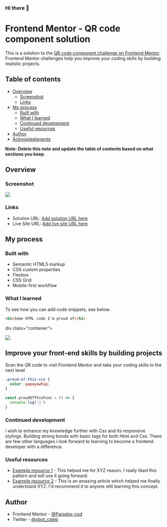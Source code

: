 ### Hi there 👋

# Frontend Mentor - QR code component solution

This is a solution to the [QR code component challenge on Frontend Mentor](https://www.frontendmentor.io/challenges/qr-code-component-iux_sIO_H). Frontend Mentor challenges help you improve your coding skills by building realistic projects. 

## Table of contents

- [Overview](#overview)
  - [Screenshot](#screenshot)
  - [Links](#links)
- [My process](#my-process)
  - [Built with](#built-with)
  - [What I learned](#what-i-learned)
  - [Continued development](#continued-development)
  - [Useful resources](#useful-resources)
- [Author](#author)
- [Acknowledgments](#acknowledgments)

**Note: Delete this note and update the table of contents based on what sections you keep.**

## Overview

### Screenshot

![](.Desktop/qr-code-component-main/design/desktop-design.jpg)

### Links

- Solution URL: [Add solution URL here](https://your-solution-url.com)
- Live Site URL: [Add live site URL here](https://your-live-site-url.com)

## My process

### Built with

- Semantic HTML5 markup
- CSS custom properties
- Flexbox
- CSS Grid
- Mobile-first workflow

### What I learned


To see how you can add code snippets, see below:

```html
<h1>Some HTML code I'm proud of</h1>
```
div class="container">
  <div class="card">
    <img src="images/image-qr-code.png">
    <div class="text">
      <h2>Improve your front-end skills by building projects</h2>
      <p>Scan the QR code to visit Frontend Mentor and take your coding skills to the next level</p>
    </div>

  </div>

```css
.proud-of-this-css {
  color: papayawhip;
}
```
```js
const proudOfThisFunc = () => {
  console.log('🎉')
}
```



### Continued development

i wish to enhance my knowledge further with Css and its responsive stylings. Building strong bonds with basic tags for both Html and Css. There are few other languages i look forward to learning to become a frontend developer with a difference. 

### Useful resources

- [Example resource 1](https://www.Youtube.com) - This helped me for XYZ reason. I really liked this pattern and will use it going forward.
- [Example resource 2](https://www.w3school.com) - This is an amazing article which helped me finally understand XYZ. I'd recommend it to anyone still learning this concept.


## Author

- Frontend Mentor - [@Paradox-cod](https://www.frontendmentor.io/profile/Paradox-cod)
- Twitter - [@obot_caleb](https://www.twitter.com/yourusername)
